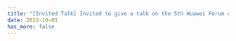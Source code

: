 ```yaml
---
title: "[Invited Talk] Invited to give a talk on the 5th Huawei Forum on Trust and Privacy for the Future Digital World. Will give a talk titled \"A Data-Centric View on Web3.0\"."
date: 2022-10-01
has_more: false
---
```

